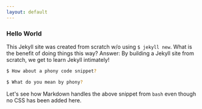```yaml
---
layout: default
---
```

### Hello World

This Jekyll site was created from scratch w/o using `$ jekyll new`. What is the benefit of doing things this way? Answer: By building a Jekyll site from scratch, we get to learn Jekyll intimately!

``` bash
$ How about a phony code snippet?

$ What do you mean by phony?

```

Let's see how Markdown handles the above snippet from `bash` even though no CSS has been added here.


